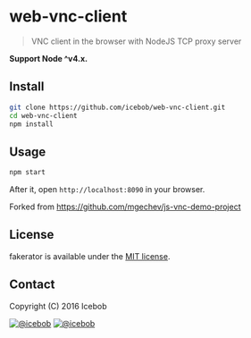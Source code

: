 # web-vnc-client
> VNC client in the browser with NodeJS TCP proxy server

**Support Node ^v4.x.**

## Install
```bash
git clone https://github.com/icebob/web-vnc-client.git
cd web-vnc-client
npm install
```

## Usage
```bash
npm start
```
After it, open `http://localhost:8090` in your browser. 

Forked from https://github.com/mgechev/js-vnc-demo-project

## License
fakerator is available under the [MIT license](https://tldrlegal.com/license/mit-license).

## Contact

Copyright (C) 2016 Icebob

[![@icebob](https://img.shields.io/badge/github-icebob-green.svg)](https://github.com/icebob) [![@icebob](https://img.shields.io/badge/twitter-Icebobcsi-blue.svg)](https://twitter.com/Icebobcsi)
